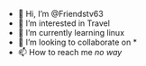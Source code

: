 - 👋 Hi, I’m @Friendstv63
- 👀 I’m interested in Travel
- 🌱 I’m currently learning linux
- 💞️ I’m looking to collaborate on *
- 📫 How to reach me *no way*

<!---
Friendstv63/Friendstv63 is a ✨ special ✨ repository because its `README.md` (this file) appears on your GitHub profile.
You can click the Preview link to take a look at your changes.
--->
